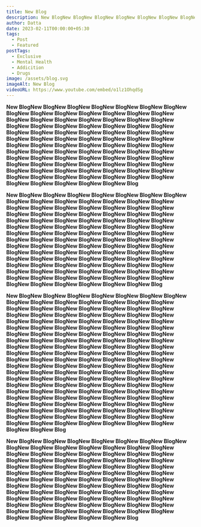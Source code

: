 ```yaml
---
title: New Blog
description: New BlogNew BlogNew BlogNew BlogNew BlogNew BlogNew BlogNew Blog
author: Datta
date: 2023-02-11T00:00:00+05:30
tags:
  - Post
  - Featured
postTags:
  - Exclusive
  - Mental Health
  - Addicition
  - Drugs
image: /assets/blog.svg
imageAlt: New Blog
videoURL: https://www.youtube.com/embed/o1lz1OhqdSg
---
```

**New BlogNew BlogNew BlogNew BlogNew BlogNew BlogNew BlogNew BlogNew BlogNew BlogNew BlogNew BlogNew BlogNew BlogNew BlogNew BlogNew BlogNew BlogNew BlogNew BlogNew BlogNew BlogNew BlogNew BlogNew BlogNew BlogNew BlogNew BlogNew BlogNew BlogNew BlogNew BlogNew BlogNew BlogNew BlogNew BlogNew BlogNew BlogNew BlogNew BlogNew BlogNew BlogNew BlogNew BlogNew BlogNew BlogNew BlogNew BlogNew BlogNew BlogNew BlogNew BlogNew BlogNew BlogNew BlogNew BlogNew BlogNew BlogNew BlogNew BlogNew BlogNew BlogNew BlogNew BlogNew BlogNew BlogNew BlogNew BlogNew BlogNew BlogNew BlogNew BlogNew BlogNew BlogNew BlogNew BlogNew BlogNew BlogNew BlogNew BlogNew BlogNew BlogNew BlogNew BlogNew BlogNew BlogNew BlogNew BlogNew BlogNew Blog**





**New BlogNew BlogNew BlogNew BlogNew BlogNew BlogNew BlogNew BlogNew BlogNew BlogNew BlogNew BlogNew BlogNew BlogNew BlogNew BlogNew BlogNew BlogNew BlogNew BlogNew BlogNew BlogNew BlogNew BlogNew BlogNew BlogNew BlogNew BlogNew BlogNew BlogNew BlogNew BlogNew BlogNew BlogNew BlogNew BlogNew BlogNew BlogNew BlogNew BlogNew BlogNew BlogNew BlogNew BlogNew BlogNew BlogNew BlogNew BlogNew BlogNew BlogNew BlogNew BlogNew BlogNew BlogNew BlogNew BlogNew BlogNew BlogNew BlogNew BlogNew BlogNew BlogNew BlogNew BlogNew BlogNew BlogNew BlogNew BlogNew BlogNew BlogNew BlogNew BlogNew BlogNew BlogNew BlogNew BlogNew BlogNew BlogNew BlogNew BlogNew BlogNew BlogNew BlogNew BlogNew BlogNew BlogNew BlogNew BlogNew BlogNew BlogNew BlogNew BlogNew BlogNew BlogNew BlogNew BlogNew BlogNew BlogNew BlogNew BlogNew BlogNew BlogNew BlogNew BlogNew Blog**









**New BlogNew BlogNew BlogNew BlogNew BlogNew BlogNew BlogNew BlogNew BlogNew BlogNew BlogNew BlogNew BlogNew BlogNew BlogNew BlogNew BlogNew BlogNew BlogNew BlogNew BlogNew BlogNew BlogNew BlogNew BlogNew BlogNew BlogNew BlogNew BlogNew BlogNew BlogNew BlogNew BlogNew BlogNew BlogNew BlogNew BlogNew BlogNew BlogNew BlogNew BlogNew BlogNew BlogNew BlogNew BlogNew BlogNew BlogNew BlogNew BlogNew BlogNew BlogNew BlogNew BlogNew BlogNew BlogNew BlogNew BlogNew BlogNew BlogNew BlogNew BlogNew BlogNew BlogNew BlogNew BlogNew BlogNew BlogNew BlogNew BlogNew BlogNew BlogNew BlogNew BlogNew BlogNew BlogNew BlogNew BlogNew BlogNew BlogNew BlogNew BlogNew BlogNew BlogNew BlogNew BlogNew BlogNew BlogNew BlogNew BlogNew BlogNew BlogNew BlogNew BlogNew BlogNew BlogNew BlogNew BlogNew BlogNew BlogNew BlogNew BlogNew BlogNew BlogNew BlogNew BlogNew BlogNew BlogNew BlogNew BlogNew BlogNew BlogNew BlogNew BlogNew BlogNew BlogNew BlogNew BlogNew BlogNew BlogNew BlogNew BlogNew BlogNew BlogNew BlogNew BlogNew BlogNew BlogNew BlogNew BlogNew BlogNew BlogNew BlogNew BlogNew BlogNew BlogNew BlogNew BlogNew BlogNew BlogNew BlogNew BlogNew BlogNew BlogNew BlogNew BlogNew BlogNew BlogNew BlogNew BlogNew Blog**







**New BlogNew BlogNew BlogNew BlogNew BlogNew BlogNew BlogNew BlogNew BlogNew BlogNew BlogNew BlogNew BlogNew BlogNew BlogNew BlogNew BlogNew BlogNew BlogNew BlogNew BlogNew BlogNew BlogNew BlogNew BlogNew BlogNew BlogNew BlogNew BlogNew BlogNew BlogNew BlogNew BlogNew BlogNew BlogNew BlogNew BlogNew BlogNew BlogNew BlogNew BlogNew BlogNew BlogNew BlogNew BlogNew BlogNew BlogNew BlogNew BlogNew BlogNew BlogNew BlogNew BlogNew BlogNew BlogNew BlogNew BlogNew BlogNew BlogNew BlogNew BlogNew BlogNew BlogNew BlogNew BlogNew BlogNew BlogNew BlogNew BlogNew BlogNew BlogNew BlogNew BlogNew BlogNew BlogNew BlogNew BlogNew BlogNew BlogNew BlogNew BlogNew BlogNew BlogNew BlogNew BlogNew BlogNew BlogNew BlogNew BlogNew Blog**